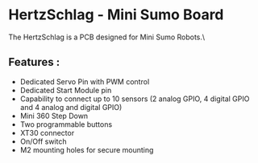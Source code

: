# HertzSchlag - Mini Sumo Board
The HertzSchlag is a PCB designed for Mini Sumo Robots.\

## Features :
- Dedicated Servo Pin with PWM control
- Dedicated Start Module pin
- Capability to connect up to 10 sensors (2 analog GPIO, 4 digital GPIO and 4 analog and digital GPIO)
- Mini 360 Step Down
- Two programmable buttons
- XT30 connector
- On/Off switch
- M2 mounting holes for secure mounting
